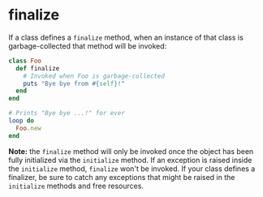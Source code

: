 # finalize

If a class defines a `finalize` method, when an instance of that class is garbage-collected that method will be invoked:

```ruby
class Foo
  def finalize
    # Invoked when Foo is garbage-collected
    puts "Bye bye from #{self}!"
  end
end

# Prints "Bye bye ...!" for ever
loop do
  Foo.new
end
```

**Note:** the `finalize` method will only be invoked once the object has been fully initialized via the `initialize` method. If an exception is raised inside the `initialize` method, `finalize` won't be invoked. If your class defines a finalizer, be sure to catch any exceptions that might be raised in the `initialize` methods and free resources.
